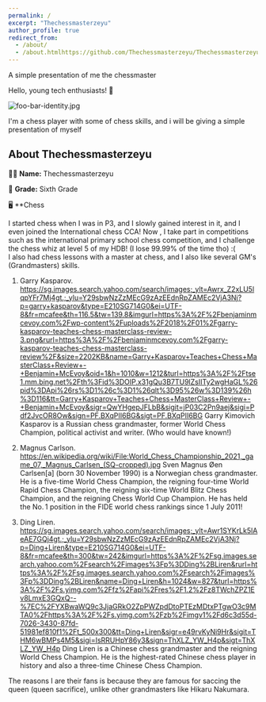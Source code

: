 ```yaml
---
permalink: /
excerpt: "Thechessmasterzeyu"
author_profile: true
redirect_from: 
  - /about/
  - /about.htmlhttps://github.com/Thechessmasterzeyu/Thechessmasterzeyu-swork/blob/master/_pages/about.md
---
```


A simple presentation of me the chessmaster

Hello, young tech enthusiasts! 👋

![foo-bar-identity.jpg](https://3.bp.blogspot.com/-3uYGieItmQs/WLdyCAXXCfI/AAAAAAAABCI/bW901n0LbZ0z1axB8eE3HIf1TZPag5PrACLcB/s1600/chess-pieces_B_W_board.jpg)

I'm a chess player with some of chess skills, and i will be giving a simple presentation of myself
## About Thechessmasterzeyu
👩‍🏫 **Name:** Thechessmasterzeyu

🏫 **Grade:** Sixth Grade

🖥️ **Chess

I started chess when I was in P3, and I slowly gained interest in it, and I even joined the International chess CCA! Now , I take part in competitions such as the international primary school chess competition, and I challenge the chess whiz at level 5 of my HDB! (I lose 99.99% of the time tho) :(   
I also had chess lessons with a master at chess, and I also like several GM's (Grandmasters) skills.


1. Garry Kasparov. 
https://sg.images.search.yahoo.com/search/images;_ylt=Awrx_Z2xLU5lqpYFr7Mj4gt.;_ylu=Y29sbwNzZzMEcG9zAzEEdnRpZAMEc2VjA3Nj?p=garry+kasparov&type=E210SG714G0&ei=UTF-8&fr=mcafee&th=116.5&tw=139.8&imgurl=https%3A%2F%2Fbenjaminmcevoy.com%2Fwp-content%2Fuploads%2F2018%2F01%2Fgarry-kasparov-teaches-chess-masterclass-review-3.png&rurl=https%3A%2F%2Fbenjaminmcevoy.com%2Fgarry-kasparov-teaches-chess-masterclass-review%2F&size=2202KB&name=Garry+Kasparov+Teaches+Chess+MasterClass+Review+-+Benjamin+McEvoy&oid=1&h=1010&w=1212&turl=https%3A%2F%2Ftse1.mm.bing.net%2Fth%3Fid%3DOIP.x31gQu3B7TU9lZsIITy2wgHaGL%26pid%3DApi%26rs%3D1%26c%3D1%26qlt%3D95%26w%3D139%26h%3D116&tt=Garry+Kasparov+Teaches+Chess+MasterClass+Review+-+Benjamin+McEvoy&sigr=QwYHgepJFLbB&sigit=jP03C2Pn9aej&sigi=Pdf2JvcOR8Ow&sign=PF.BXqPII6BG&sigt=PF.BXqPII6BG
Garry Kimovich Kasparov is a Russian chess grandmaster, former World Chess Champion, political activist and writer.  (Who would have known!)

2. Magnus Carlson.
https://en.wikipedia.org/wiki/File:World_Chess_Championship_2021,_game_07,_Magnus_Carlsen_(SQ-cropped).jpg
Sven Magnus Øen Carlsen[a] (born 30 November 1990) is a Norwegian chess grandmaster. He is a five-time World Chess Champion, the reigning four-time World Rapid Chess Champion, the reigning six-time World Blitz Chess Champion, and the reigning Chess World Cup Champion. He has held the No. 1 position in the FIDE world chess rankings since 1 July 2011!

3. Ding Liren.
https://sg.images.search.yahoo.com/search/images;_ylt=Awr1SYKrLk5lAeAE7GQj4gt.;_ylu=Y29sbwNzZzMEcG9zAzEEdnRpZAMEc2VjA3Nj?p=Ding+Liren&type=E210SG714G0&ei=UTF-8&fr=mcafee&th=300&tw=242&imgurl=https%3A%2F%2Fsg.images.search.yahoo.com%2Fsearch%2Fimages%3Fp%3DDing%2BLiren&rurl=https%3A%2F%2Fsg.images.search.yahoo.com%2Fsearch%2Fimages%3Fp%3DDing%2BLiren&name=Ding+Liren&h=1024&w=827&turl=https%3A%2F%2Fs.yimg.com%2Ffz%2Fapi%2Fres%2F1.2%2Fz8TWchZPZ1Ev8LmxE3GQxQ--%7EC%2FYXBwaWQ9c3JjaGRkO2ZpPWZpdDtoPTEzMDtxPTgwO3c9MTA0%2Fhttps%3A%2F%2Fs.yimg.com%2Fzb%2Fimgv1%2Fd6c3d55d-7026-3430-87fd-51981ef810f1%2Ft_500x300&tt=Ding+Liren&sigr=e49rvKyNi9Hr&sigit=THM6wBMPs4M5&sigi=IsRRUHpY86y3&sign=ThXLZ_YW_H4p&sigt=ThXLZ_YW_H4p
Ding Liren is a Chinese chess grandmaster and the reigning World Chess Champion. He is the highest-rated Chinese chess player in history and also a three-time Chinese Chess Champion.



The reasons I are their fans is because they are famous for saccing the queen (queen sacrifice), unlike other grandmasters like Hikaru Nakumara.

